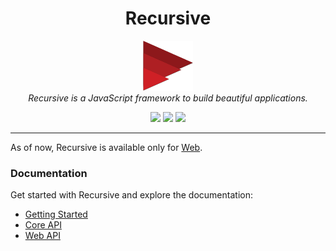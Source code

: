 <h1 align="center">Recursive</h1>
<p align="center">
<img src="logo.png" height="80" width="80">
<br>
<i>Recursive is a JavaScript framework to build beautiful applications.</i>
<p align=center>
<a href="https://www.npmjs.com/package/@riadh-adrani/recursive"><img src="https://img.shields.io/npm/v/@riadh-adrani/recursive?color=blue"/></a>
<a href="https://github.com/RiadhAdrani/recursive/actions"><img src="https://img.shields.io/endpoint.svg?url=https%3A%2F%2Factions-badge.atrox.dev%2FRiadhAdrani%2Frecursive%2Fbadge%3Fref%3Dmaster&style=flat"/></a>
<a href="https://img.shields.io/npm/l/@riadh-adrani/recursive"><img src="https://img.shields.io/npm/l/@riadh-adrani/recursive"/></a>
</p>
</p>

---

As of now, Recursive is available only for [Web](https://github.com/RiadhAdrani/recursive-web).

### Documentation

Get started with Recursive and explore the documentation:

-   [Getting Started](https://riadhadrani.github.io/recursive-docs/get-started)
-   [Core API](https://riadhadrani.github.io/recursive-docs/core)
-   [Web API](https://riadhadrani.github.io/recursive-docs/web)
